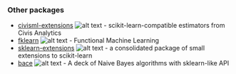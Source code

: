 [skl]: https://raw.githubusercontent.com/krzjoa/awesome-python-datascience/master/img/skl.png "scikit-learn compatible"
[th]: https://raw.githubusercontent.com/krzjoa/awesome-python-datascience/master/img/th.png "Theano based"
[tf]: https://raw.githubusercontent.com/krzjoa/awesome-python-datascience/master/img/tf.png "TensorFlow based"
[pt]: https://raw.githubusercontent.com/krzjoa/awesome-python-datascience/master/img/pytorch.png "PyTorch based"
[cp]: https://raw.githubusercontent.com/krzjoa/awesome-python-datascience/master/img/cupy.png "CuPy based"
[mx]: https://raw.githubusercontent.com/krzjoa/awesome-python-datascience/master/img/mxnet.png "MXNet based"
[R]: https://raw.githubusercontent.com/krzjoa/awesome-python-datascience/master/img/R.png "R inspired/ported lib"
[gpu]: https://raw.githubusercontent.com/krzjoa/awesome-python-datascience/master/img/gpu.png "GPU accelerated"
[sp]: https://raw.githubusercontent.com/krzjoa/awesome-python-datascience/master/img/spark.png "Apache Spark based"
[amd]: https://raw.githubusercontent.com/krzjoa/awesome-python-datascience/master/img/amd.png "AMD based"
[pd]: https://raw.githubusercontent.com/krzjoa/awesome-python-datascience/master/img/pandas.png "pandas based"

### Other packages
* [civisml-extensions](https://github.com/civisanalytics/civisml-extensions) ![alt text][skl]  - scikit-learn-compatible estimators from Civis Analytics
* [fklearn](https://github.com/nubank/fklearn) ![alt text][skl] - Functional Machine Learning
* [sklearn-extensions](https://github.com/wdm0006/sklearn-extensions) ![alt text][skl] - a consolidated package of small extensions to scikit-learn
* [bace](https://github.com/krzjoa/bace) ![alt text][skl] - A deck of Naive Bayes algorithms with sklearn-like API
